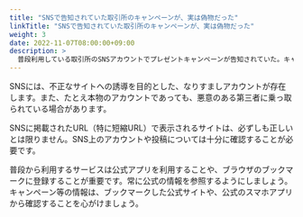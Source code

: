 ```yaml
---
title: "SNSで告知されていた取引所のキャンペーンが、実は偽物だった"
linkTitle: "SNSで告知されていた取引所のキャンペーンが、実は偽物だった"
weight: 3
date: 2022-11-07T08:00:00+09:00
description: >
  普段利用している取引所のSNSアカウントでプレゼントキャンペーンが告知されていた。キャンペーンサイトにアクセスし、応募手続きのためにIDとパスワードを入力したところ、実はそのサイトは偽のサイトで、入力したIDとパスワードが悪用され、取引所のすべての残高を盗まれてしまった。
---
```


SNSには、不正なサイトへの誘導を目的とした、なりすましアカウントが存在します。また、たとえ本物のアカウントであっても、悪意のある第三者に乗っ取られている場合があります。

SNSに掲載されたURL（特に短縮URL）で表示されるサイトは、必ずしも正しいとは限りません。SNS上のアカウントや投稿については十分に確認することが必要です。

普段から利用するサービスは公式アプリを利用することや、ブラウザのブックマークに登録することが重要です。常に公式の情報を参照するようにしましょう。キャンペーン等の情報は、ブックマークした公式サイトや、公式のスマホアプリから確認することを心がけましょう。

